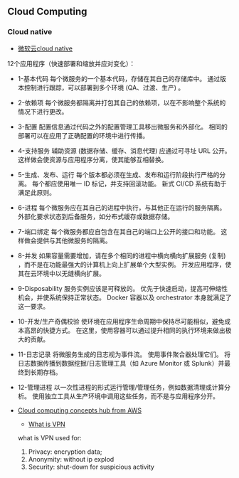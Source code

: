 ## Cloud Computing

### Cloud native

- [微软云cloud native](https://docs.microsoft.com/zh-cn/dotnet/architecture/cloud-native/definition)

12个应用程序（快速部署和缩放并应对变化）：
- 1-基本代码	每个微服务的一个基本代码，存储在其自己的存储库中。 通过版本控制进行跟踪，可以部署到多个环境 (QA、过渡、生产) 。
- 2-依赖项	每个微服务都隔离并打包其自己的依赖项，以在不影响整个系统的情况下进行更改。
- 3-配置	配置信息通过代码之外的配置管理工具移出微服务和外部化。 相同的部署可以在应用了正确配置的环境中进行传播。
- 4-支持服务	辅助资源 (数据存储、缓存、消息代理) 应通过可寻址 URL 公开。 这样做会使资源与应用程序分离，使其能够互相替换。
- 5-生成、发布、运行	每个版本都必须在生成、发布和运行阶段执行严格的分离。 每个都应使用唯一 ID 标记，并支持回滚功能。 新式 CI/CD 系统有助于满足此原则。
- 6-进程	每个微服务应在其自己的进程中执行，与其他正在运行的服务隔离。 外部化要求状态到后备服务，如分布式缓存或数据存储。
- 7-端口绑定	每个微服务都应自包含在其自己的端口上公开的接口和功能。 这样做会提供与其他微服务的隔离。
- 8-并发	如果容量需要增加，请在多个相同的进程中横向横向扩展服务 (复制) ，而不是在功能最强大的计算机上向上扩展单个大型实例。 开发应用程序，使其在云环境中以无缝横向扩展。
- 9-Disposability	服务实例应该是可释放的。 优先于快速启动，提高可伸缩性机会，并使系统保持正常状态。 Docker 容器以及 orchestrator 本身就满足了这一要求。
- 10-开发/生产奇偶校验	使环境在应用程序生命周期中保持尽可能相似，避免成本高昂的快捷方式。 在这里，使用容器可以通过提升相同的执行环境来做出极大的贡献。
- 11-日志记录	将微服务生成的日志视为事件流。 使用事件聚合器处理它们。 将日志数据传播到数据挖掘/日志管理工具（如 Azure Monitor 或 Splunk）并最终到长期存档。
- 12-管理进程	以一次性进程的形式运行管理/管理任务，例如数据清理或计算分析。 使用独立工具从生产环境中调用这些任务，而不是与应用程序分开。

- [Cloud computing concepts hub from AWS](https://aws.amazon.com/cn/what-is/?faq-hub-cards.sort-by=item.additionalFields.sortDate&faq-hub-cards.sort-order=desc&awsf.tech-category=*all)
   - [What is VPN](https://aws.amazon.com/cn/what-is/vpn/?nc1=h_ls)
     
    what is VPN used for: 
    1. Privacy: encryption data;
    2. Anonymity: without ip explod
    3. Security: shut-down for suspicious activity